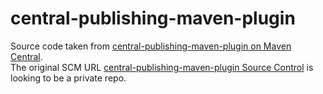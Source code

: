 # central-publishing-maven-plugin

Source code taken from [central-publishing-maven-plugin on Maven Central](https://repo1.maven.org/maven2/org/sonatype/central/central-publishing-maven-plugin/).<br>
The original SCM URL [central-publishing-maven-plugin Source Control](https://github.com/sonatype/central-publishing-maven-plugin) is looking to be a private repo.
